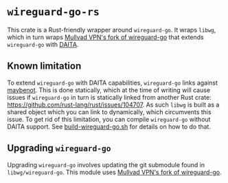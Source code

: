 # `wireguard-go-rs`
This crate is a Rust-friendly wrapper around `wireguard-go`.
It wraps `libwg`, which in turn wraps [Mullvad VPN's fork of wireguard-go](https://github.com/mullvad/wireguard-go) that extends `wireguard-go` with [DAITA](https://mullvad.net/en/blog/introducing-defense-against-ai-guided-traffic-analysis-daita).

## Known limitation
To extend `wireguard-go` with DAITA capabilities, `wireguard-go` links against [maybenot](https://github.com/maybenot-io/maybenot/). This is done statically, which at the time of writing will cause issues if `wireguard-go` in turn is statically linked from another Rust crate: https://github.com/rust-lang/rust/issues/104707.
As such `libwg` is built as a shared object which you can link to dynamically, which circumvents this issue.
To get rid of this limitation, you can compile `wireguard-go` without DAITA support. See [build-wireguard-go.sh](./build-wireguard-go.sh) for details on how to do that.

## Upgrading `wireguard-go`
Upgrading `wireguard-go` involves updating the git submodule found in `libwg/wireguard-go`. This module uses [Mullvad VPN's fork of wireguard-go](https://github.com/mullvad/wireguard-go).
